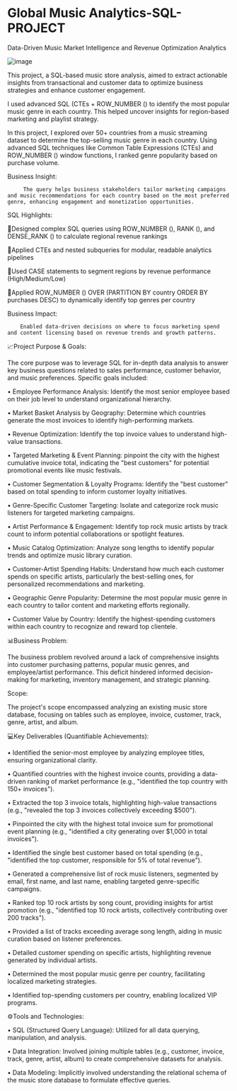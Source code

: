 # Global Music Analytics-SQL-PROJECT

Data-Driven Music Market Intelligence and Revenue Optimization Analytics


![image](https://github.com/user-attachments/assets/d735ac90-b336-46c1-9226-ab0472f7a82f)



This project, a SQL-based music store analysis, aimed to extract actionable insights from transactional and customer data to optimize business strategies and enhance customer engagement.

I used advanced SQL (CTEs + ROW_NUMBER () to identify the most popular music genre in each country. This helped uncover insights for region-based marketing and playlist strategy.

In this project, I explored over 50+ countries from a music streaming dataset to determine the top-selling music genre in each country. Using advanced SQL techniques like Common Table Expressions (CTEs) and ROW_NUMBER () window functions, I ranked genre popularity based on purchase volume.

Business Insight:

         The query helps business stakeholders tailor marketing campaigns and music recommendations for each country based on the most preferred genre, enhancing engagement and monetization opportunities.
         
SQL Highlights:

   🎵Designed complex SQL queries using ROW_NUMBER (), RANK (), and DENSE_RANK () to calculate regional revenue rankings
   
   🎵Applied CTEs and nested subqueries for modular, readable analytics pipelines
   
   🎵Used CASE statements to segment regions by revenue performance (High/Medium/Low)
   
   🎵Applied ROW_NUMBER () OVER (PARTITION BY country ORDER BY purchases DESC) to dynamically identify top genres per country
   
Business Impact:

        Enabled data-driven decisions on where to focus marketing spend and content licensing based on revenue trends and growth patterns.

📈Project Purpose & Goals:

The core purpose was to leverage SQL for in-depth data analysis to answer key business questions related to sales performance, customer behavior, and music preferences. Specific goals included:

•	Employee Performance Analysis: Identify the most senior employee based on their job level to understand organizational hierarchy.

•	Market Basket Analysis by Geography: Determine which countries generate the most invoices to identify high-performing markets.

•	Revenue Optimization: Identify the top invoice values to understand high-value transactions.

•	Targeted Marketing & Event Planning: pinpoint the city with the highest cumulative invoice total, indicating the "best customers" for potential promotional events like music festivals.

•	Customer Segmentation & Loyalty Programs: Identify the "best customer" based on total spending to inform customer loyalty initiatives.

•	Genre-Specific Customer Targeting: Isolate and categorize rock music listeners for targeted marketing campaigns.

•	Artist Performance & Engagement: Identify top rock music artists by track count to inform potential collaborations or spotlight features.

•	Music Catalog Optimization: Analyze song lengths to identify popular trends and optimize music library curation.

•	Customer-Artist Spending Habits: Understand how much each customer spends on specific artists, particularly the best-selling ones, for personalized recommendations and marketing.

•	Geographic Genre Popularity: Determine the most popular music genre in each country to tailor content and marketing efforts regionally.

•	Customer Value by Country: Identify the highest-spending customers within each country to recognize and reward top clientele.

📊Business Problem:

The business problem revolved around a lack of comprehensive insights into customer purchasing patterns, popular music genres, and employee/artist performance. This deficit hindered informed decision-making for marketing, inventory management, and strategic planning.

Scope:

The project's scope encompassed analyzing an existing music store database, focusing on tables such as employee, invoice, customer, track, genre, artist, and album.

💻Key Deliverables (Quantifiable Achievements):

•	Identified the senior-most employee by analyzing employee titles, ensuring organizational clarity.

•	Quantified countries with the highest invoice counts, providing a data-driven ranking of market performance (e.g., "identified the top country with 150+ invoices").

•	Extracted the top 3 invoice totals, highlighting high-value transactions (e.g., "revealed the top 3 invoices collectively exceeding $500").

•	Pinpointed the city with the highest total invoice sum for promotional event planning (e.g., "identified a city generating over $1,000 in total invoices").

•	Identified the single best customer based on total spending (e.g., "identified the top customer, responsible for 5% of total revenue").

•	Generated a comprehensive list of rock music listeners, segmented by email, first name, and last name, enabling targeted genre-specific campaigns.

•	Ranked top 10 rock artists by song count, providing insights for artist promotion (e.g., "identified top 10 rock artists, collectively contributing over 200 tracks").

•	Provided a list of tracks exceeding average song length, aiding in music curation based on listener preferences.

•	Detailed customer spending on specific artists, highlighting revenue generated by individual artists.

•	Determined the most popular music genre per country, facilitating localized marketing strategies.

•	Identified top-spending customers per country, enabling localized VIP programs.

⚙️Tools and Technologies:

•	SQL (Structured Query Language): Utilized for all data querying, manipulation, and analysis.

•	Data Integration: Involved joining multiple tables (e.g., customer, invoice, track, genre, artist, album) to create comprehensive datasets for analysis.

•	Data Modeling: Implicitly involved understanding the relational schema of the music store database to formulate effective queries.
